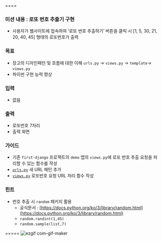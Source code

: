 ====
### 미션 내용 : 로또 번호 추출기 구현

- 사용자가 웹사이트에 접속하여 ‘로또 번호 추출하기’ 버튼을 클릭 시 [1, 5, 30, 21, 20, 40, 45] 형태의 로또번호가 출력

### 목표

- 장고의 디자인패턴 및 흐름에 대한 이해 `urls.py` → `views.py` → `template`→ `views.py`
- 파이썬 구현 능력 향상

### 입력

- 없음

### 출력

- 로또번호 7자리
- 출력 화면


### 가이드

- 기존 `first-django` 프로젝트의 `demo` 앱의 `views.py`에 로또 번호 추출 요청을 처리할 수 있는 함수를 작성
- [`urls.py`](http://urls.py) 새 URL 패턴 추가
- [`views.py`](http://views.py) 로또번호 요청 URL 처리 함수 작성

### 힌트

- 번호 추출 시 `random` 패키지 활용
    - 공식문서 : [https://docs.python.org/ko/3/library/random.html](https://docs.python.org/ko/3/library/random.html)
    - `random.randint(1,45)`
    - `random.sample(list,7)`

=====
![ezgif com-gif-maker](https://user-images.githubusercontent.com/67627129/161563272-22d08071-4ce2-4b2f-8882-5c3bd450c7a0.gif)


